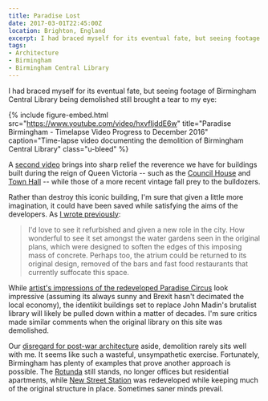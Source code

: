 ```yaml
---
title: Paradise Lost
date: 2017-03-01T22:45:00Z
location: Brighton, England
excerpt: I had braced myself for its eventual fate, but seeing footage of Birmingham Central Library being demolished still brought a tear to my eye.
tags:
- Architecture
- Birmingham
- Birmingham Central Library
---
```

I had braced myself for its eventual fate, but seeing footage of Birmingham Central Library being demolished still brought a tear to my eye:

{% include figure-embed.html
  src="https://www.youtube.com/video/hxvfIjddE6w"
  title="Paradise Birmingham - Timelapse Video Progress to December 2016"
  caption="Time-lapse video documenting the demolition of Birmingham Central Library"
  class="u-bleed"
%}

A [second video][1] brings into sharp relief the reverence we have for buildings built during the reign of Queen Victoria -- such as the [Council House][2] and [Town Hall][3] -- while those of a more recent vintage fall prey to the bulldozers.

Rather than destroy this iconic building, I'm sure that given a little more imagination, it could have been saved while satisfying the aims of the developers. As [I wrote previously][4]:

> I'd love to see it refurbished and given a new role in the city. How wonderful to see it set amongst the water gardens seen in the original plans, which were designed to soften the edges of this imposing mass of concrete. Perhaps too, the atrium could be returned to its original design, removed of the bars and fast food restaurants that currently suffocate this space.

While [artist's impressions of the redeveloped Paradise Circus][5] look impressive (assuming its always sunny and Brexit hasn't decimated the local economy), the identikit buildings set to replace John Madin's brutalist library will likely be pulled down within a matter of decades. I'm sure critics made similar comments when the original library on this site was demolished.

Our [disregard for post-war architecture][6] aside, demolition rarely sits well with me. It seems like such a wasteful, unsympathetic exercise. Fortunately, Birmingham has plenty of examples that prove another approach is possible. The [Rotunda][7] still stands, no longer offices but residential apartments, while [New Street Station][8] was redeveloped while keeping much of the original structure in place. Sometimes saner minds prevail.

[1]: https://www.youtube.com/video/kyRLeEP-ICs
[2]: https://en.wikipedia.org/wiki/Council_House,_Birmingham
[3]: https://en.wikipedia.org/wiki/Birmingham_Town_Hall
[4]: /2010/06/a_new_library_for_birmingham
[5]: http://www.paradisebirmingham.co.uk/phase-one/
[6]: https://www.theguardian.com/cities/2015/sep/02/blitz-london-bomb-sites-redevelopment
[7]: https://en.wikipedia.org/wiki/Rotunda_(Birmingham)
[8]: https://en.wikipedia.org/wiki/Birmingham_New_Street_station
